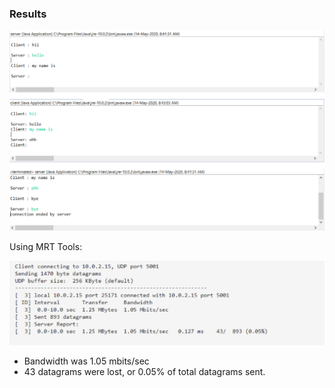 ### Results

<img src="/img/udp_result.PNG" width="700"/>

Using MRT Tools:

<img src="/img/udp_mrt.PNG" width="700"/>

- Bandwidth was 1.05 mbits/sec
- 43 datagrams were lost, or 0.05% of total datagrams sent.
